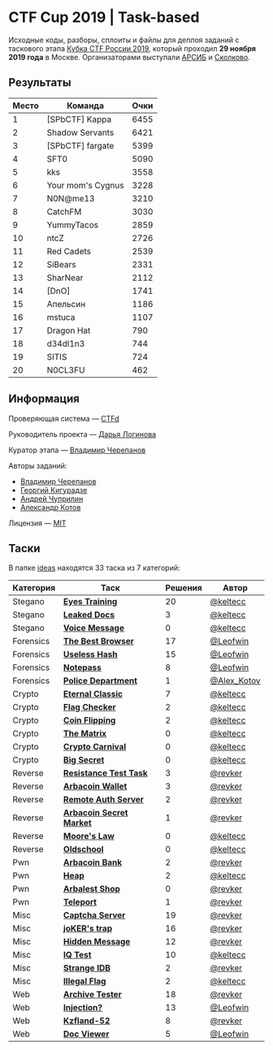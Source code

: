 # CTF Cup 2019 | Task-based

Исходные коды, разборы, сплоиты и файлы для деплоя заданий с таскового этапа [Кубка CTF России 2019](https://ctfcup.ru/), который проходил **29 ноября 2019 года** в Москве. Организаторами выступали [АРСИБ](http://aciso.ru) и [Сколково](https://sk.ru).


## Результаты

| Место | Команда | Очки |
|-------|---------|------|
| 1 | [SPbCTF] Kappa | 6455 |
| 2 | Shadow Servants | 6421 |
| 3 | [SPbCTF] fargate | 5399 |
| 4 | SFT0 | 5090 |
| 5 | kks | 3558 |
| 6 | Your mom's Cygnus | 3228 |
| 7 | N0N@me13 | 3210 |
| 8 | CatchFM | 3030 |
| 9 |   YummyTacos | 2859 |
| 10 | ntcZ | 2726 |
| 11 | Red Cadets | 2539 |
| 12 | SiBears | 2331 |
| 13 | SharNear | 2112 |
| 14 | [DnO] | 1741 |
| 15 | Апельсин | 1186 |
| 16 | mstuca | 1107 |
| 17 | Dragon Hat | 790 |
| 18 | d34dl1n3 | 744 |
| 19 | SITIS | 724 |
| 20 | N0CL3FU | 462 |


## Информация

Проверяющая система — [CTFd](https://github.com/CTFd/CTFd/)

Руководитель проекта — [Дарья Логинова](https://github.com/deviantwish)

Куратор этапа — [Владимир Черепанов](https://github.com/keltecc)

Авторы заданий:
- [Владимир Черепанов](https://github.com/keltecc)
- [Георгий Кигурадзе](https://github.com/revervand)
- [Андрей Чуприлин](https://github.com/leofwin)
- [Александр Котов](https://github.com/Exorcist359)

Лицензия — [MIT](LICENSE)


## Таски

В папке [ideas](ideas/) находятся 33 таска из 7 категорий:

| Категория | Таск | Решения | Автор |
|-----------|------|-----------|-------|
| Stegano | [**Eyes Training**](ideas/stegano/eyes-training) | 20 | [@keltecc](https://github.com/keltecc) |
| Stegano | [**Leaked Docs**](ideas/stegano/leaked-docs) | 3 | [@keltecc](https://github.com/keltecc) |
| Stegano | [**Voice Message**](ideas/stegano/voice-message) | 0 | [@keltecc](https://github.com/keltecc) |
| Forensics | [**The Best Browser**](ideas/forensic/memdump/commands.md) | 17 | [@Leofwin](https://github.com/leofwin) |
| Forensics | [**Useless Hash**](ideas/forensic/memdump/password.md) | 15 | [@Leofwin](https://github.com/leofwin) |
| Forensics | [**Notepass**](ideas/forensic/memdump/notepad.md) | 8 | [@Leofwin](https://github.com/leofwin) |
| Forensics | [**Police Department**](ideas/forensic/police_department) | 1 | [@Alex_Kotov](https://github.com/Exorcist359) |
| Crypto | [**Eternal Classic**](ideas/crypto/eternal-classic) | 7 | [@keltecc](https://github.com/keltecc) |
| Crypto | [**Flag Checker**](ideas/crypto/flag-checker) | 2 | [@keltecc](https://github.com/keltecc) |
| Crypto | [**Coin Flipping**](ideas/crypto/coin-flipping) | 2 | [@keltecc](https://github.com/keltecc) |
| Crypto | [**The Matrix**](ideas/crypto/the-matrix) | 0 | [@keltecc](https://github.com/keltecc) |
| Crypto | [**Crypto Carnival**](ideas/crypto/crypto-carnival) | 0 | [@keltecc](https://github.com/keltecc) |
| Crypto | [**Big Secret**](ideas/crypto/big-secret) | 0 | [@keltecc](https://github.com/keltecc) |
| Reverse | [**Resistance Test Task**](ideas/reverse/resistance_test_task) | 3 | [@revker](https://github.com/revervand) |
| Reverse | [**Arbacoin Wallet**](ideas/reverse/arbacoin_wallet) | 3 | [@revker](https://github.com/revervand) |
| Reverse | [**Remote Auth Server**](ideas/reverse/remote_auth_server) | 2 | [@revker](https://github.com/revervand) |
| Reverse | [**Arbacoin Secret Market**](ideas/reverse/arbacoin_secret_market) | 1 | [@revker](https://github.com/revervand) |
| Reverse | [**Moore's Law**](ideas/reverse/moore-s-law) | 0 | [@keltecc](https://github.com/keltecc) |
| Reverse | [**Oldschool**](ideas/reverse/oldschool) | 0 | [@keltecc](https://github.com/keltecc) |
| Pwn | [**Arbacoin Bank**](ideas/pwn/arbacoin_bank) | 2 | [@revker](https://github.com/revervand) |
| Pwn | [**Heap**](ideas/pwn/heap) | 2 | [@keltecc](https://github.com/keltecc) |
| Pwn | [**Arbalest Shop**](ideas/pwn/arbalest_shop) | 0 | [@revker](https://github.com/revervand) |
| Pwn | [**Teleport**](ideas/pwn/teleport) | 1 | [@revker](https://github.com/revervand) |
| Misc | [**Captcha Server**](ideas/misc/captcha_server) | 19 | [@revker](https://github.com/revervand) |
| Misc | [**joKER's trap**](ideas/misc/pyjail) | 16 | [@revker](https://github.com/revervand) |
| Misc | [**Hidden Message**](ideas/misc/hidden_message) | 12 | [@revker](https://github.com/revervand) |
| Misc | [**IQ Test**](ideas/misc/iq-test) | 10 | [@keltecc](https://github.com/keltecc) |
| Misc | [**Strange IDB**](ideas/misc/strange_idb) | 2 | [@revker](https://github.com/revervand) |
| Misc | [**Illegal Flag**](ideas/misc/illegal-flag) | 2 | [@keltecc](https://github.com/keltecc) |
| Web | [**Archive Tester**](ideas/web/archive_tester) | 18 | [@revker](https://github.com/revervand) |
| Web | [**Injection?**](ideas/web/injection) | 13 | [@Leofwin](https://github.com/leofwin) |
| Web | [**Kzfland-52**](ideas/web/kzfland-52) | 8 | [@revker](https://github.com/revervand) |
| Web | [**Doc Viewer**](ideas/web/doc-viewer) | 5 | [@Leofwin](https://github.com/leofwin) |